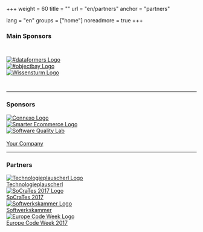 +++
weight = 60
title = ""
url = "en/partners"
anchor = "partners"

lang = "en"
groups = ["home"]
noreadmore = true
+++
### Main Sponsors

<div class="row blocks" style="padding: 2em 0;">
	<div class="four columns block">
		<div class="block-heading"><a href="https://dataformers.at/">
			<img src="/images/2017/Sponsor/dataformers.svg" alt="#dataformers Logo" style="max-height: 5em; max-width: 100%;"><br/>
		</a></div>
	</div>
	<div class="four columns block">
		<div class="block-heading"><a href="https://www.objectbay.com">
			<img src="/images/2017/Sponsor/objectbay.png" alt="#objectbay Logo" style="max-height: 5em; max-width: 100%;"><br/>
		</a></div>
	</div>
	<div class="four columns block">
		<div class="block-heading"><a href="http://www.wissensturm.at">
			<img src="/images/2017/Sponsor/wissensturm-linz.jpg" alt="Wissensturm Logo" style="max-height: 5em; max-width: 100%;"><br/>
		</a></div>
	</div>
</div>
<hr/>

### Sponsors

<div class="row blocks">
	<div class="four columns block">
		<div class="block-heading"><a href="http://connexxo.com/">
			<img src="/images/2017/Sponsor/Connexxo-Logo.png" alt="Connexo Logo" style="max-height: 5em; max-width: 100%;"><br/>
		</a></div>
	</div>
	<div class="four columns block">
		<div class="block-heading"><a href="https://smarter-ecommerce.com/">
			<img src="/images/2017/Sponsor/smec.png" alt="Smarter Ecommerce Logo" style="max-height: 5em; max-width: 100%;"><br/>
		</a></div>
	</div>
	<div class="four columns block">
		<div class="block-heading"><a href="https://www.software-quality-lab.com">
			<img src="/images/2017/Sponsor/sqlab-logo.png" alt="Software Quality Lab" style="max-height: 5em; max-width: 100%;"><br/>
		</a></div>
	</div>
</div>
<div class="row blocks">
	<div class="four columns block">
		<div class="block-heading"><a href="mailto:info@socrates-conference.at?Subject=SoCraTes%20Day%20Linz%20Sponsoring">
			<i class="fa fa-question" aria-hidden="true" style="font-size: 5em;"></i><br/>
			Your Company
		</a></div>
	</div>
</div>
<hr/>

### Partners 

<div class="row blocks">
	<div class="four columns block">
		<div class="block-heading"><a href="http://technologieplauscherl.at/">
			<img src="/images/2017/Plauscherl_Logo.jpg" alt="Technologieplauscherl Logo" style="max-height: 5em; max-width: 100%;"><br/>
			Technologieplauscherl
		</a></div>
	</div>
	<div class="four columns block">
		<div class="block-heading"><a href="https://www.socrates-conference.de/">
			<img src="/images/2017/socrates2017_logo.png" alt="SoCraTes 2017 Logo" style="max-height: 5em; max-width: 100%;"><br/>
			SoCraTes 2017
		</a></div>
	</div>
	<div class="four columns block">
		<div class="block-heading"><a href="https://www.softwerkskammer.org/groups/linz">
			<img src="/images/2017/Softwerkskammer.png" alt="Softwerkskammer Logo" style="max-height: 5em; max-width: 100%;"><br/>
			Softwerkskammer
		</a></div>
	</div>
	<div class="row blocks">
		<div class="four columns block">
			<div class="block-heading"><a href="http://codeweek.eu/">
				<img src="/images/2017/codeweekeu_logo.png" alt="Europe Code Week Logo" style="max-height: 5em; max-width: 100%;"><br/>
				Europe Code Week 2017
			</a></div>
		</div>
	</div>
</div>
<!--more-->
